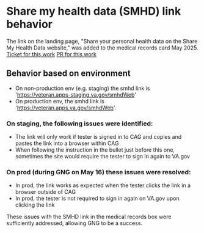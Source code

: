 # Share my health data (SMHD) link behavior
The link on the landing page, "Share your personal health data on the Share My Health Data website,"  was added to the medical records card May 2025. 
[Ticket for this work](https://github.com/orgs/department-of-veterans-affairs/projects/1420/views/1?pane=issue&itemId=107332146&issue=department-of-veterans-affairs%7Cva.gov-team%7C108088)
[PR for this work](https://github.com/department-of-veterans-affairs/vets-website/pull/36133)

## Behavior based on environment
- On non-production env (e.g. staging) the smhd link is 'https://veteran.apps-staging.va.gov/smhdWeb'
- On production env, the smhd link is 'https://veteran.apps.va.gov/smhdWeb'.

### On staging, the following issues were identified:
- The link will only work if tester is signed in to CAG and copies and pastes the link into a browser within CAG
- When following the instruction in the bullet just before this one, sometimes the site would require the tester to sign in again to VA.gov

### On prod (during GNG on May 16) these issues were resolved:
- In prod, the link works as expected when the tester clicks the link in a browser outside of CAG
- In prod, the tester is not required to sign in again on VA.gov upon clicking the link

These issues with the SMHD link in the medical records box were sufficiently addressed, allowing GNG to be a success.
